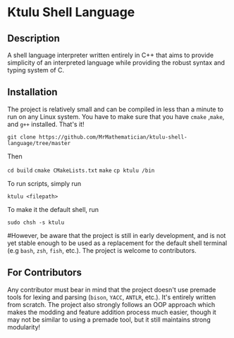 # Ktulu Shell Language


## Description

A shell language interpreter written entirely in C++ that aims to provide simplicity of an interpreted language while providing the robust 
syntax and typing system of C.  


## Installation

The project is relatively small and can be compiled in less than a minute to run on any Linux system. You
have to make sure that you have `cmake` ,`make`, and `g++` installed. That's it!

```git clone https://github.com/MrMathematician/ktulu-shell-language/tree/master```

Then

```cd build```
```cmake CMakeLists.txt```
```make```
```cp ktulu /bin```

To run scripts, simply run

```ktulu <filepath>```

To make it the default shell, run

```sudo chsh -s ktulu```

#However, be aware that the project is still in early development, and is not yet stable enough to be used as a replacement
for the default shell terminal (e.g `bash`, `zsh`, `fish`, etc.). The project is welcome to contributors. 

## For Contributors

Any contributor must bear in mind that the project doesn't use premade tools for lexing and parsing (`bison`, `YACC`, `ANTLR`, etc.). It's
entirely written from scratch. The project also strongly follows an OOP approach which makes the modding and feature addition process much
easier, though it may not be similar to using a premade tool, but it still maintains strong modularity!


